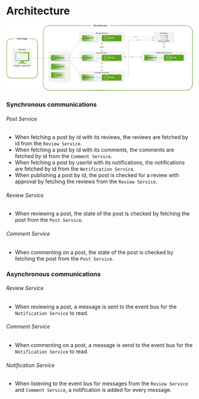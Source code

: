 # Architecture
![Architecture](https://github.com/pxlit-projects/project-Su-zenGeurtsPXL-1/blob/main/architecture/architecture.drawio.svg)

### Synchronous communications
###### Post Service
- When fetching a post by id with its reviews, the reviews are fetched by id from the `Review Service`.
- When fetching a post by id with its comments, the comments are fetched by id from the `Comment Service`.
- When fetching a post by userId with its notifications, the notifications are fetched by id from the `Notification Service`.
- When publishing a post by id, the post is checked for a review with approval by fetching the reviews from the `Review Service`.

###### Review Service
- When reviewing a post, the state of the post is checked by fetching the post from the `Post Service`.

###### Comment Service
- When commenting on a post, the state of the post is checked by fetching the post from the `Post Service`.

### Asynchronous communications
###### Review Service
- When reviewing a post, a message is sent to the event bus for the `Notification Service` to read.

###### Comment Service
- When commenting on a post, a message is send to the event bus for the `Notification Service` to read.

###### Notification Service
- When listening to the event bus for messages from the `Review Service` and `Comment Service`, a notification is added for every message.
